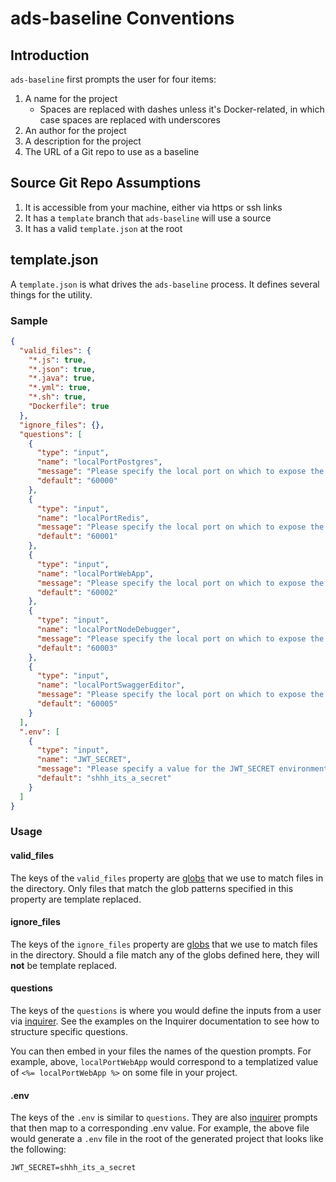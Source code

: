# ads-baseline Conventions

## Introduction

`ads-baseline` first prompts the user for four items:

1. A name for the project
    * Spaces are replaced with dashes unless it's Docker-related, in which case spaces are replaced with underscores
1. An author for the project
1. A description for the project
1. The URL of a Git repo to use as a baseline

## Source Git Repo Assumptions

1. It is accessible from your machine, either via https or ssh links
1. It has a `template` branch that `ads-baseline` will use a source
1. It has a valid `template.json` at the root

## template.json

A `template.json` is what drives the `ads-baseline` process. It defines several things for the utility.

### Sample 

```json
{
  "valid_files": { 
    "*.js": true,
    "*.json": true,
    "*.java": true,
    "*.yml": true,
    "*.sh": true,
    "Dockerfile": true
  },
  "ignore_files": {},
  "questions": [
    {
      "type": "input",
      "name": "localPortPostgres",
      "message": "Please specify the local port on which to expose the Postgres instance from Docker",
      "default": "60000"
    },
    {
      "type": "input",
      "name": "localPortRedis",
      "message": "Please specify the local port on which to expose the Redis instance from Docker",
      "default": "60001"
    },
    {
      "type": "input",
      "name": "localPortWebApp",
      "message": "Please specify the local port on which to expose the WebApp from Docker",
      "default": "60002"
    },
    {
      "type": "input",
      "name": "localPortNodeDebugger",
      "message": "Please specify the local port on which to expose the Node Debugger from Docker",
      "default": "60003"
    },
    {
      "type": "input",
      "name": "localPortSwaggerEditor",
      "message": "Please specify the local port on which to expose the Swagger Editor from Docker",
      "default": "60005"
    }
  ],
  ".env": [
    {
      "type": "input",
      "name": "JWT_SECRET",
      "message": "Please specify a value for the JWT_SECRET environment variable. This is how we will sign JSON Web Tokens.",
      "default": "shhh_its_a_secret"
    }
  ]
}
```

### Usage

#### valid_files

The keys of the `valid_files` property are [globs](https://www.npmjs.com/package/minimatch) that we use to match files in the directory. Only files that match the glob patterns specified in this property are template replaced.

#### ignore_files

The keys of the `ignore_files` property are [globs](https://www.npmjs.com/package/minimatch) that we use to match files in the directory. Should a file match any of the globs defined here, they will **not** be template replaced.

#### questions

The keys of the `questions` is where you would define the inputs from a user via [inquirer](https://www.npmjs.com/package/inquirer).  See the examples on the Inquirer documentation to see how to structure specific questions.

You can then embed in your files the names of the question prompts.  For example, above, `localPortWebApp` would correspond to a templatized value of `<%= localPortWebApp %>` on some file in your project.

#### .env

The keys of the `.env` is similar to `questions`. They are also [inquirer](https://www.npmjs.com/package/inquirer) prompts that then map to a corresponding .env value.  For example, the above file would generate a `.env` file in the root of the generated project that looks like the following:

```
JWT_SECRET=shhh_its_a_secret
```

